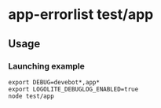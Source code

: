 # app-errorlist test/app

## Usage

### Launching example

```shell
export DEBUG=devebot*,app*
export LOGOLITE_DEBUGLOG_ENABLED=true
node test/app
```